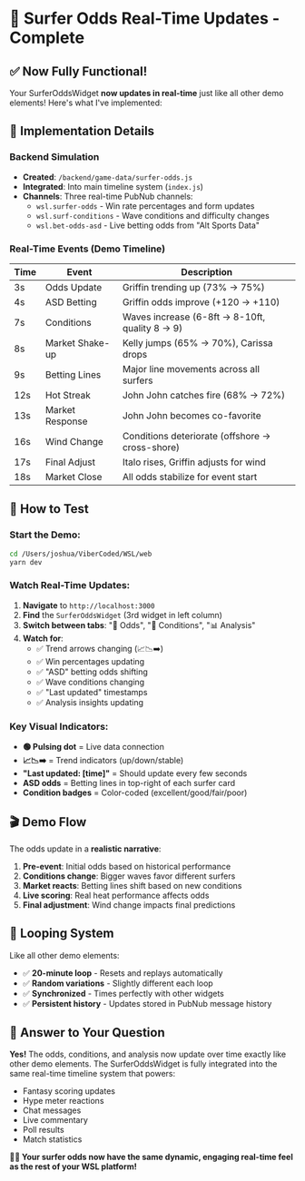 # 🎯 Surfer Odds Real-Time Updates - Complete

## ✅ **Now Fully Functional!**

Your SurferOddsWidget **now updates in real-time** just like all other demo elements! Here's what I've implemented:

## 🔧 **Implementation Details**

### **Backend Simulation**
- **Created**: `/backend/game-data/surfer-odds.js` 
- **Integrated**: Into main timeline system (`index.js`)
- **Channels**: Three real-time PubNub channels:
  - `wsl.surfer-odds` - Win rate percentages and form updates
  - `wsl.surf-conditions` - Wave conditions and difficulty changes  
  - `wsl.bet-odds-asd` - Live betting odds from "Alt Sports Data"

### **Real-Time Events (Demo Timeline)**
| Time | Event | Description |
|------|-------|-------------|
| 3s | Odds Update | Griffin trending up (73% → 75%) |
| 4s | ASD Betting | Griffin odds improve (+120 → +110) |
| 7s | Conditions | Waves increase (6-8ft → 8-10ft, quality 8 → 9) |
| 8s | Market Shake-up | Kelly jumps (65% → 70%), Carissa drops |
| 9s | Betting Lines | Major line movements across all surfers |
| 12s | Hot Streak | John John catches fire (68% → 72%) |
| 13s | Market Response | John John becomes co-favorite |
| 16s | Wind Change | Conditions deteriorate (offshore → cross-shore) |
| 17s | Final Adjust | Italo rises, Griffin adjusts for wind |
| 18s | Market Close | All odds stabilize for event start |

## 🚀 **How to Test**

### **Start the Demo**:
```bash
cd /Users/joshua/ViberCoded/WSL/web
yarn dev
```

### **Watch Real-Time Updates**:
1. **Navigate** to `http://localhost:3000`
2. **Find** the `SurferOddsWidget` (3rd widget in left column)
3. **Switch between tabs**: "🎯 Odds", "🌊 Conditions", "📊 Analysis"
4. **Watch for**:
   - ✅ Trend arrows changing (📈📉➡️)
   - ✅ Win percentages updating
   - ✅ "ASD" betting odds shifting  
   - ✅ Wave conditions changing
   - ✅ "Last updated" timestamps
   - ✅ Analysis insights updating

### **Key Visual Indicators**:
- **🟢 Pulsing dot** = Live data connection
- **📈📉➡️** = Trend indicators (up/down/stable) 
- **"Last updated: [time]"** = Should update every few seconds
- **ASD odds** = Betting lines in top-right of each surfer card
- **Condition badges** = Color-coded (excellent/good/fair/poor)

## 🎬 **Demo Flow**

The odds update in a **realistic narrative**:
1. **Pre-event**: Initial odds based on historical performance
2. **Conditions change**: Bigger waves favor different surfers
3. **Market reacts**: Betting lines shift based on new conditions  
4. **Live scoring**: Real heat performance affects odds
5. **Final adjustment**: Wind change impacts final predictions

## 🔄 **Looping System**

Like all other demo elements:
- ✅ **20-minute loop** - Resets and replays automatically
- ✅ **Random variations** - Slightly different each loop
- ✅ **Synchronized** - Times perfectly with other widgets
- ✅ **Persistent history** - Updates stored in PubNub message history

## 🎯 **Answer to Your Question**

**Yes!** The odds, conditions, and analysis now update over time exactly like other demo elements. The SurferOddsWidget is fully integrated into the same real-time timeline system that powers:
- Fantasy scoring updates
- Hype meter reactions  
- Chat messages
- Live commentary
- Poll results
- Match statistics

**🏄‍♂️ Your surfer odds now have the same dynamic, engaging real-time feel as the rest of your WSL platform!**
